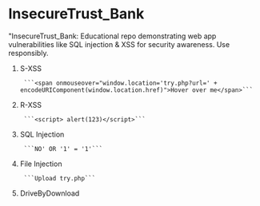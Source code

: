 # InsecureTrust_Bank
"InsecureTrust_Bank: Educational repo demonstrating web app vulnerabilities like SQL injection &amp; XSS for security awareness. Use responsibly.



1. S-XSS

        ```<span onmouseover="window.location='try.php?url=' + encodeURIComponent(window.location.href)">Hover over me</span>```

2. R-XSS

        ```<script> alert(123)</script>```

3. SQL Injection

        ```NO' OR '1' = '1'```

4. File Injection

        ```Upload try.php```

5. DriveByDownload

